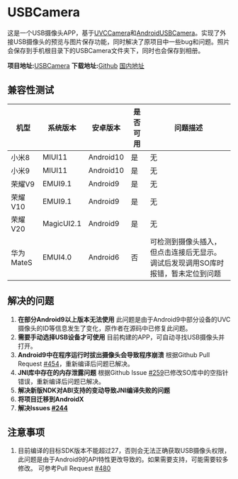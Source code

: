 # USBCamera

这是一个USB摄像头APP，基于[UVCCamera](https://github.com/saki4510t/UVCCamera)和[AndroidUSBCamera](https://github.com/jiangdongguo/AndroidUSBCamera)。实现了外接USB摄像头的预览与图片保存功能，同时解决了原项目中一些bug和问题。照片会保存到手机根目录下的USBCamera文件夹下，同时也会保存到相册。

**项目地址:**[USBCamera](https://github.com/shlllshlll/USBCamera)
**下载地址:**[Github](https://github.com/shlllshlll/USBCamera/releases/latest) [国内地址](https://cloud.shlll.top/s/saNgZJS3FSNsQS9)

## 兼容性测试

| 机型      | 系统版本   | 安卓版本  | 是否可用 | 问题描述                                                     |
| --------- | ---------- | --------- | -------- | ------------------------------------------------------------ |
| 小米8     | MIUI11     | Android10 | 是       | 无                                                           |
| 小米9     | MIUI11     | Android10 | 是       | 无                                                           |
| 荣耀V9    | EMUI9.1    | Android9  | 是       | 无                                                           |
| 荣耀V10   | EMUI9.1    | Android9  | 是       | 无                                                           |
| 荣耀V20   | MagicUI2.1 | Android9  | 是       | 无                                                           |
| 华为MateS | EMUI4.0    | Android6  | 否       | 可检测到摄像头插入，但点击连接后无显示。调试后发现调用SO库时报错，暂未定位到问题 |

## 解决的问题

1. **在部分Android9以上版本无法使用**
此问题是由于Android9中部分设备的UVC摄像头的ID等信息发生了变化，原作者在源码中已修复此问题。
2. **需要手动选择USB设备才可使用**
目前构建的APP，可自动寻找USB摄像头并打开。
3. **Android9中在程序运行时拔出摄像头会导致程序崩溃**
根据Github Pull Request [#454](https://github.com/saki4510t/UVCCamera/pull/454)，重新编译后问题已解决。
4. **JNI库中存在的内存泄露问题**
根据Github Issue [#259](https://github.com/saki4510t/UVCCamera/issues/259)已修改SO库中的空指针错误，重新编译后问题已解决。
5. **解决新版NDK对ABI支持的变动导致JNI编译失败的问题**
6. **将项目迁移到AndroidX**
7. **解决Issues [#244](https://github.com/saki4510t/UVCCamera/issues/244)**

## 注意事项

1. 目前编译的目标SDK版本不能超过27，否则会无法正确获取USB摄像头权限，此问题是由于Android9的API特性更改导致的。如果需要支持，可能需要较多修改。
可参考Pull Request [#480](https://github.com/saki4510t/UVCCamera/pull/480)